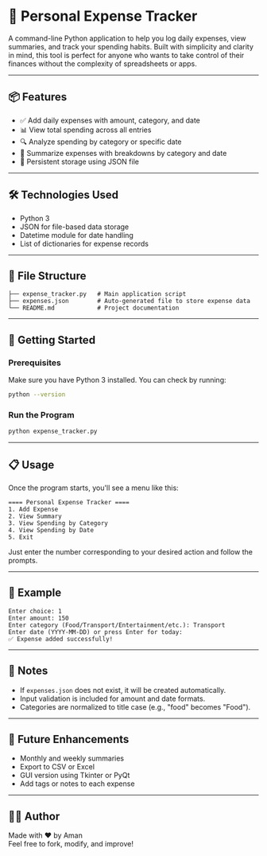 # 💸 Personal Expense Tracker

A command-line Python application to help you log daily expenses, view summaries, and track your spending habits. Built with simplicity and clarity in mind, this tool is perfect for anyone who wants to take control of their finances without the complexity of spreadsheets or apps.

---

## 📦 Features

- ✅ Add daily expenses with amount, category, and date
- 📊 View total spending across all entries
- 🔍 Analyze spending by category or specific date
- 🧾 Summarize expenses with breakdowns by category and date
- 💾 Persistent storage using JSON file

---

## 🛠 Technologies Used

- Python 3
- JSON for file-based data storage
- Datetime module for date handling
- List of dictionaries for expense records

---

## 📁 File Structure

```
├── expense_tracker.py   # Main application script
├── expenses.json        # Auto-generated file to store expense data
└── README.md            # Project documentation
```

---

## 🚀 Getting Started

### Prerequisites

Make sure you have Python 3 installed. You can check by running:

```bash
python --version
```

### Run the Program

```bash
python expense_tracker.py
```

---

## 📋 Usage

Once the program starts, you'll see a menu like this:

```
==== Personal Expense Tracker ====
1. Add Expense
2. View Summary
3. View Spending by Category
4. View Spending by Date
5. Exit
```

Just enter the number corresponding to your desired action and follow the prompts.

---

## 🧠 Example

```text
Enter choice: 1
Enter amount: 150
Enter category (Food/Transport/Entertainment/etc.): Transport
Enter date (YYYY-MM-DD) or press Enter for today:
✅ Expense added successfully!
```

---

## 📌 Notes

- If `expenses.json` does not exist, it will be created automatically.
- Input validation is included for amount and date formats.
- Categories are normalized to title case (e.g., "food" becomes "Food").

---

## 🔮 Future Enhancements

- Monthly and weekly summaries
- Export to CSV or Excel
- GUI version using Tkinter or PyQt
- Add tags or notes to each expense

---

## 👨‍💻 Author

Made with ❤️ by Aman  
Feel free to fork, modify, and improve!

